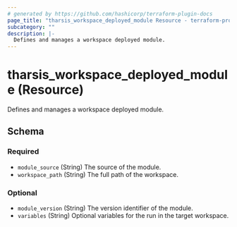 ```yaml
---
# generated by https://github.com/hashicorp/terraform-plugin-docs
page_title: "tharsis_workspace_deployed_module Resource - terraform-provider-tharsis"
subcategory: ""
description: |-
  Defines and manages a workspace deployed module.
---
```


# tharsis_workspace_deployed_module (Resource)

Defines and manages a workspace deployed module.



<!-- schema generated by tfplugindocs -->
## Schema

### Required

- `module_source` (String) The source of the module.
- `workspace_path` (String) The full path of the workspace.

### Optional

- `module_version` (String) The version identifier of the module.
- `variables` (String) Optional variables for the run in the target workspace.


